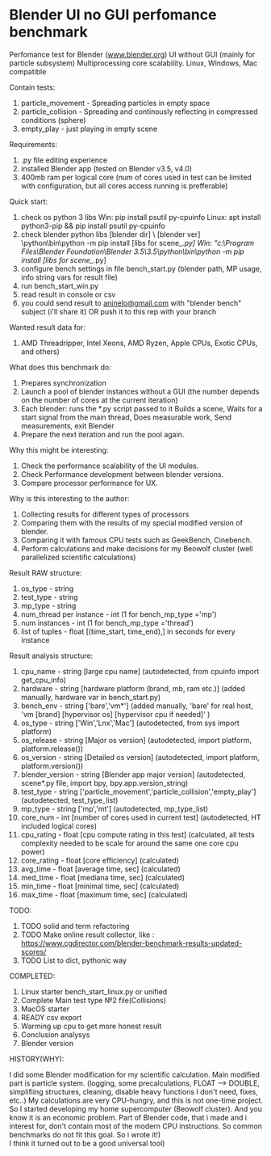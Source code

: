 # Blender UI no GUI perfomance benchmark
Perfomance test for Blender (www.blender.org) UI without GUI (mainly for particle subsystem)
Multiprocessing core scalability. Linux, Windows, Mac compatible

Contain tests:
1. particle_movement    - Spreading particles in empty space
2. particle_collision   - Spreading and continously reflecting in compressed conditions (sphere)
3. empty_play           - just playing in empty scene

Requirements:
1. .py file editing experience
2. installed Blender app (tested on Blender v3.5, v4.0)
3. 400mb ram per logical core (num of cores used in test can be limited with configuration, but all cores access running is prefferable)

Quick start:
1. check os python 3 libs
   Win: pip install psutil py-cpuinfo
   Linux: apt install python3-pip && pip install psutil py-cpuinfo
2. check blender python libs
   [blender dir] \ [blender ver] \python\bin\python -m pip install [libs for scene_*.py]
   Win: "c:\Program Files\Blender Foundation\Blender 3.5\3.5\python\bin\python -m pip install [libs for scene_*.py]
3. configure bench settings in file bench_start.py (blender path, MP usage, info string vars for result file)
4. run bench_start_win.py
5. read result in console or csv
6. you could send result to aninelo@gmail.com with "blender bench" subject (i'll share it) OR push it to this rep with your branch

Wanted result data for:
1. AMD Threadripper, Intel Xeons, AMD Ryzen, Apple CPUs, Exotic CPUs, and others)


What does this benchmark do:
1. Prepares synchronization
2. Launch a pool of blender instances without a GUI (the number depends on the number of cores at the current iteration)
3. Each blender:
      runs the *.py script passed to it
          Builds a scene,
          Waits for a start signal from the main thread,
          Does measurable work,
          Send measurements,
      exit Blender
4. Prepare the next iteration and run the pool again.

Why this might be interesting:
1. Check the performance scalability of the UI modules.
2. Check Performance development between blender versions. 
3. Compare processor performance for UX.

Why is this interesting to the author:
1. Collecting results for different types of processors
2. Comparing them with the results of my special modified version of blender.
3. Comparing it with famous CPU tests such as GeekBench, Cinebench.
4. Perform calculations and make decisions for my Beowolf cluster (well parallelized scientific calculations)


Result RAW structure:
1. os_type                  - string
2. test_type                - string
3. mp_type                  - string
4. num_thread per instance  - int (1 for bench_mp_type ='mp')
5. num instances            - int (1 for bench_mp_type ='thread')
6. list of tuples           - float [(time_start, time_end),] in seconds for every instance

Result analysis structure:
1. cpu_name     - string [large cpu name]                           (autodetected, from cpuinfo import get_cpu_info)
2. hardware     - string [hardware platform (brand, mb, ram etc.)]  (added manually, hardware var in bench_start.py)
3. bench_env    - string ['bare','vm*']                             (added manually, 'bare' for real host, 'vm [brand] [hypervisor os] [hypervisor cpu if needed]' )
4. os_type      - string ['Win','Lnx','Mac']                        (autodetected, from sys import platform)
5. os_release   - string [Major os version]                         (autodetected, import platform, platform.release())
6. os_version   - string [Detailed os version]                      (autodetected, import platform, platform.version())
7. blender_version - string [Blender app major version]             (autodetected, scene*.py file, import bpy, bpy.app.version_string)
8. test_type    - string ['particle_movement','particle_collision','empty_play'] (autodetected, test_type_list)
4. mp_type      - string ['mp','mt']                                (autodetected, mp_type_list)
5. core_num     - int    [number of cores used in current test]     (autodetected, HT included logical cores)
6. cpu_rating   - float  [cpu compute rating in this test]          (calculated, all tests complexity needed to be scale for around the same one core cpu power)
7. core_rating  - float  [core efficiency]                          (calculated)
8. avg_time     - float  [average time, sec]                        (calculated)
9. med_time     - float  [mediana time, sec]                        (calculated)
10. min_time    - float  [minimal time, sec]                        (calculated)
11. max_time    - float  [maximum time, sec]                        (calculated)


TODO:
1. TODO solid and term refactoring
2. TODO Make online result collector, like : https://www.cgdirector.com/blender-benchmark-results-updated-scores/
3. TODO List to dict, pythonic way
 
COMPLETED:
1. Linux starter bench_start_linux.py or unified
2. Complete Main test type №2 file(Collisions)
3. MacOS starter
4. READY csv export
5. Warming up cpu to get more honest result
6. Conclusion analysys
7. Blender version

HISTORY(WHY):

I did some Blender modification for my scientific calculation.
Main modified part is particle system.
(logging, some precalculations, FLOAT --> DOUBLE, simplifiing structures, cleaning, disable heavy functions I don't need, fixes, etc..)
My calculations are very CPU-hungry, and this is not one-time project.
So I started developing my home supercomputer (Beowolf cluster).
And you know it is an economic problem.
Part of Blender code, that i made and i interest for, don't contain most of the modern CPU instructions. So common benchmarks do not fit this goal.
So i wrote it!)  
I think it turned out to be a good universal tool)

